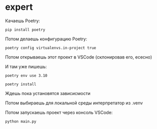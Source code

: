 # expert

Качаешь Poetry:

```
pip install poetry
```

Потом делаешь конфигурацию Poetry:

```
poetry config virtualenvs.in-project true
```

Потом открываешь этот проект в VSCode (склонировав его, есесно)

И там уже пишешь:

```
poetry env use 3.10
```

```
poetry install
```

Ждешь пока установятся зависисмости

Потом выбираешь для локальной среды интерпретатор из .venv

Потом запускаешь проект через консоль VSCode:

```
python main.py
```
